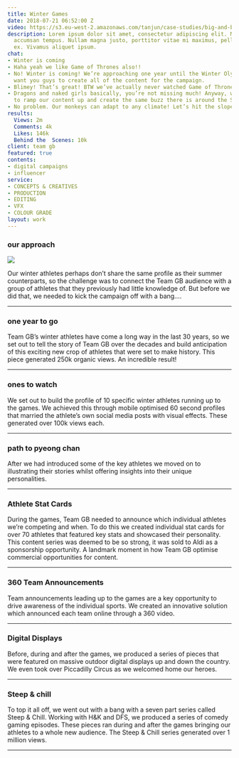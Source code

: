 ```yaml
---
title: Winter Games
date: 2018-07-21 06:52:00 Z
video: https://s3.eu-west-2.amazonaws.com/tanjun/case-studies/big-and-bold/reel
description: Lorem ipsum dolor sit amet, consectetur adipiscing elit. Morbi laoreet
  accumsan tempus. Nullam magna justo, porttitor vitae mi maximus, pellentesque tristique
  ex. Vivamus aliquet ipsum.
chat:
- Winter is coming
- Haha yeah we like Game of Thrones also!!
- No! Winter is coming! We’re approaching one year until the Winter Olympics and we
  want you guys to create all of the content for the campaign.
- Blimey! That’s great! BTW we’ve actually never watched Game of Thrones.
- Dragons and naked girls basically, you’re not missing much! Anyway, we really want
  to ramp our content up and create the same buzz there is around the Summer Games.
- No problem. Our monkeys can adapt to any climate! Let’s hit the slopes.
results:
  Views: 2m
  Comments: 4k
  Likes: 146k
  Behind the  Scenes: 10k
client: team gb
featured: true
contents:
- digital campaigns
- influencer
service:
- CONCEPTS & CREATIVES
- PRODUCTION
- EDITING
- VFX
- COLOUR GRADE
layout: work
---
```


### our approach

<div class='image two-one'>
<img src='/uploads/solution-1.gif'>
</div>

Our winter athletes perhaps don’t share the same profile as their summer counterparts, so the challenge was to connect the Team GB audience with a group of athletes that they previously had little knowledge of.
But before we did that, we needed to kick the campaign off with a bang….

---

### one year to go

<div class='video one-two big'>
<div data-vimeo-id='203277091' class='iframe'></div>
<a href='//vimeo.com/203277091' data-lity class='video-filter'></a>
</div>

Team GB’s winter athletes have come a long way in the last 30 years, so we set out to tell the story of Team GB over the decades and build anticipation of this exciting new crop of athletes that were set to make history.
This piece generated 250k organic views. An incredible result!

---

### ones to watch

<div class='video one-one'>
<div data-vimeo-id='219507067' class='iframe'></div>
<a href='//vimeo.com/219507067' data-lity class='video-filter'>  </a>
</div>

We set out to build the profile of 10 specific winter athletes running up to the games. We achieved this through mobile optimised 60 second profiles that married the athlete’s own social media posts with visual effects.
These generated over 100k views each.

---

### path to pyeong chan

<div class='video one-two big'>
<div data-vimeo-id='250096692' class='iframe'></div>
<a href='//vimeo.com/250096692' data-lity class='video-filter'></a>
</div>

After we had introduced some of the key athletes we moved on to illustrating their stories whilst offering insights into their unique personalities.

---

### Athlete Stat Cards

<div class='video two-one'>
<div data-vimeo-id='265170168' class='iframe'></div>
<a href='//vimeo.com/265170168' data-lity class='video-filter'></a>
</div>

During the games, Team GB needed to announce which individual athletes we’re competing and when. To do this we created individual stat cards for over 70 athletes that featured key stats and showcased their personality.
This content series was deemed to be so strong, it was sold to Aldi as a sponsorship opportunity. A landmark moment in how Team GB optimise commercial opportunities for content.

---

### 360 Team Announcements

<div class='video one-three'>
<div data-vimeo-id='246404832' class='iframe'></div>
<a href='//vimeo.com/246404832' data-lity class='video-filter'></a>
</div>

Team announcements leading up to the games are a key opportunity to drive awareness of the individual sports. We created an innovative solution which announced each team online through a 360 video.

---

### Digital Displays

<div class='video one-two big'>
<div data-vimeo-id='253759404' class='iframe'></div>
<a href='//vimeo.com/253759404' data-lity class='video-filter'></a>
</div>

Before, during and after the games, we produced a series of pieces that were featured on massive outdoor digital displays up and down the country. We even took over Piccadilly Circus as we welcomed home our heroes.

---

### Steep & chill

<div class='video one-two'>
<div data-vimeo-id='257931219' class='iframe'></div>
<a href='//vimeo.com/257931219' data-lity class='video-filter'></a>
</div>

To top it all off, we went out with a bang with a seven part series called Steep & Chill. Working with H&K and DFS, we produced a series of comedy gaming episodes. These pieces ran during and after the games bringing our athletes to a whole new audience.
The Steep & Chill series generated over 1 million views.

---